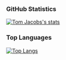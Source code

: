 ### GitHub Statistics
[![Tom Jacobs's stats](https://github-readme-stats.vercel.app/api?username=tjacobs131)](https://github.com/anuraghazra/github-readme-stats&theme=transparent&rank_icon=github)

### Top Languages
[![Top Langs](https://github-readme-stats.vercel.app/api/top-langs/?username=tjacobs131)](https://github.com/anuraghazra/github-readme-stats&layout=compact&exclude=LittleBuddy)
